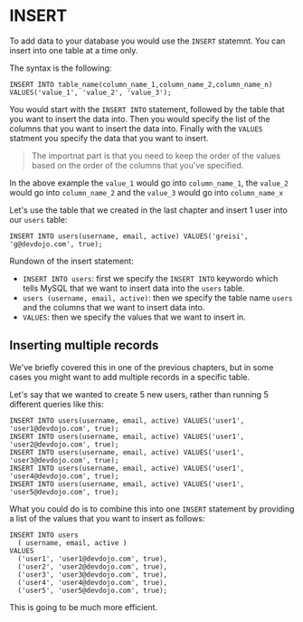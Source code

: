 # INSERT

To add data to your database you would use the `INSERT` statemnt. You can insert into one table at a time only.

The syntax is the following:

```
INSERT INTO table_name(column_name_1,column_name_2,column_name_n) VALUES('value_1', 'value_2', 'value_3');
```

You would start with the `INSERT INTO` statement, followed by the table that you want to insert the data into. Then you would specify the list of the columns that you want to insert the data into. Finally with the `VALUES` statment you specify the data that you want to insert.

> The importnat part is that you need to keep the order of the values based on the order of the columns that you've specified.

In the above example the `value_1` would go into `column_name_1`, the `value_2` would go into `column_name_2` and the `value_3` would go into `column_name_x`

Let's use the table that we created in the last chapter and insert 1 user into our `users` table:

```
INSERT INTO users(username, email, active) VALUES('greisi', 'g@devdojo.com', true);
```

Rundown of the insert statement:

* `INSERT INTO users`: first we specify the `INSERT INTO` keywordo which tells MySQL that we want to insert data into the `users` table.
* `users (username, email, active)`: then we specify the table name `users` and the columns that we want to insert data into.
* `VALUES`: then we specify the values that we want to insert in.

## Inserting multiple records

We've briefly covered this in one of the previous chapters, but in some cases you might want to add multiple records in a specific table.

Let's say that we wanted to create 5 new users, rather than running 5 different queries like this:

```
INSERT INTO users(username, email, active) VALUES('user1', 'user1@devdojo.com', true);
INSERT INTO users(username, email, active) VALUES('user1', 'user2@devdojo.com', true);
INSERT INTO users(username, email, active) VALUES('user1', 'user3@devdojo.com', true);
INSERT INTO users(username, email, active) VALUES('user1', 'user4@devdojo.com', true);
INSERT INTO users(username, email, active) VALUES('user1', 'user5@devdojo.com', true);
```

What you could do is to combine this into one `INSERT` statement by providing a list of the values that you want to insert as follows:

```
INSERT INTO users
  ( username, email, active )
VALUES
  ('user1', 'user1@devdojo.com', true),
  ('user2', 'user2@devdojo.com', true),
  ('user3', 'user3@devdojo.com', true),
  ('user4', 'user4@devdojo.com', true),
  ('user5', 'user5@devdojo.com', true);
```

This is going to be much more efficient.